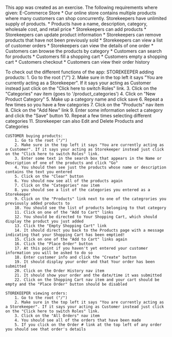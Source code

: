 

 This app was created as an exercise. The following requirements where given:
	E-Commerce Store
		 *  Our online store contains multiple products where many customers can shop concurrently.  Storekeepers have unlimited supply of products.
		 *  Products have a name, description, category, wholesale cost, and retail price
		 *  Storekeepers can add products
		 *  Storekeepers can update product information
		 *  Storekeepers can remove products that have not been previously sold
		 *  Storekeepers can view a list of customer orders
		 *  Storekeepers can view the details of one order
		 *  Customers can browse the products by category
		 *  Customers can search for products
		 *  Customers fill a shopping cart
		 *  Customers empty a shopping cart
		 *  Customers checkout
		 *  Customers can view their order history



 To check out the different functions of the app:
	STOREKEEPER adding products:
		1. Go to the root ("/")
		2. Make sure in the top left it says "You are currently acting as a Storekeeper". If it says your acting as Customer instead just click on the "Click here to switch Roles" link.
		3. Click on the "Categories" nav item (goes to '/product_categories')
		4. Click on "New Product Category"
		5. Make up a category name and click save
		6. Repeat a few times so you have a few categories
		7. Click on the "Products" nav item
		8. Click on the "Add New" link
		9. Enter some information select a category and click the "Save" button
		10. Repeat a few times selecting different categories
		11. Storekeeper can also Edit and Delete Products and Categories


	CUSTOMER buying products:
		1. Go to the root ("/")
		2. Make sure in the top left it says "You are currently acting as a Customer". If it says your acting as Storekeeper instead just click on the "Click here to switch Roles" link.
		3. Enter some text in the search box that appears in the Name or Description of one of the products and click "Go"
		4. You should then see just the products whose name or description contains the text you entered
		5. Click on the "Clear" button
		6. You should now see all of the products again
		7. Click on the "Categories" nav item
		8. you should see a list of the categories you entered as a Storekeeper
		9. Click on the "Products" link next to one of the categrories you previously added products to
		10. You should see the list of products belonging to that category
		11. Click on one of the "Add to Cart" links
		12. You should be directed to Your Shopping Cart, which should display the product you just added
		13. Click the "Empty Shopping Cart" link
		14. It should direct you back to the Products page with a message indicating that your Shopping Cart has been emptied!
		15. Click on one of the "Add to Cart" links again
		16. Click the "Place Order" button
		17. At this point if you haven't yet entered your customer information you will be asked to do so
		18. Enter customer info and click the "Create" button
		19. It should display your order and that Your order has been submitted
		20. Click on the Order History nav item
		21. It should show your order and the date/time it was submitted
		22. Click on the Shopping Cart nav item and your cart should be empty and the "Place Order" button should be disabled

	STOREKEEPER viewing orders:
		1. Go to the root ("/")
		2. Make sure in the top left it says "You are currently acting as a Storekeeper". If it says your acting as Customer instead just click on the "Click here to switch Roles" link.
		3. Click on the "All Orders" nav item
		4. You should see all of the orders that have been made
		5. If you click on the Order # link at the top left of any order you should see that order's details















